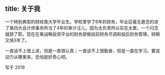 title: 关于我
---

一个特别典型的财经类大学毕业生。学校里学了6年的财务，毕业后毫无悬念的进了某四大会计师事务所当了4年的审计汪儿，因为太负责所以实在太累，一个闪念就辞了职。现在在某战略投资平台的财务部做投前财务尽调和投后财务管理，转眼又快3年了。

一直谈不上很上进，但是一直很认真；一直谈不上很勤奋，但是一直在学习。要说动力从哪里来，恐怕是好奇心吧。

写于 2019 
